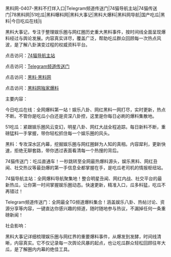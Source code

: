 #
黑料网-0407-黑料不打烊入口|Telegram频道传送门|74猫导航主站|74猫传送门|78黑料网|51吃瓜|黑料曝料网|黑料大事记|黑料大爆料|黑料网导航|国产吃瓜|黑料|今日吃瓜在线|lj

黑料大事记，专注于整理娱乐圈与网红圈历史重大黑料事件，按时间线全面呈现爆料经过与舆论发展。内容真实详尽，覆盖广泛，帮助吃瓜群众回顾每一次热点风波，是了解八卦演变过程的权威资料平台。


点击访问：<a href="https://74mao.com/">74猫导航主站</a>

点击访问：<a href="https://74mao.com/">Telegram频道传送门</a>

点击访问：<a href="https://qfwfg.pages.dev/">黑料·黑料网</a>

点击访问：<a href="https://jha.pages.dev/">黑料网独家爆料</a>


主要内容：

今日吃瓜在线：全网爆料第一站！娱乐八卦、网红黑料一网打尽，实时更新，热点不断。不管你是吃瓜小白还是资深八卦控，这里是你每日必刷的爆料集散地。

51吃瓜：紧跟娱乐圈风云变幻，明星八卦、网红大战全程追踪。每日新料不断，重磅猛料一手掌握，带你轻松抓住每一个娱乐圈的风头。

黑料：专攻深水区内幕，挖掘娱乐圈与网红圈鲜为人知的真相。内容犀利，更新快速，拒绝无聊套路，带你透过表面看清每一个热搜的背后。

74猫传送门：吃瓜直通车！一秒跳转至全网最热爆料源头，娱乐黑料、网红丑闻、社交热议等最劲爆的第一手信息全都掌握在手，是吃瓜老司机的情报枢纽站。

74猫导航主站：全网爆料导航聚集地！整合明星丑闻、网红内战、社交平台的最新热瓜，让你第一时间掌握娱乐圈动态。快速更新，精准入口，瓜多料猛，吃瓜不再错过！

Telegram频道传送门：全网最全TG频道爆料集合！涵盖娱乐八卦、热帖讨论、资源分享等内容，一键直达你感兴趣的频道，随时随地参与热议，不漏掉任何一条重磅新闻！

社会影响：

黑料大事记详细梳理娱乐圈与网红界的重要爆料事件，从爆发到发酵，时间线清晰，内容真实。它不仅记录每一次舆论风暴的起点，也让吃瓜群众轻松回顾往年大瓜，是了解圈内内幕的绝佳工具。

<span style="display:none;">[Canonical link](）</span>
